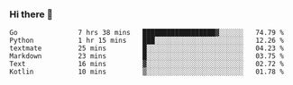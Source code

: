 ### Hi there 👋

<!--
**yeya24/yeya24** is a ✨ _special_ ✨ repository because its `README.md` (this file) appears on your GitHub profile.

Here are some ideas to get you started:

- 🔭 I’m currently working on ...
- 🌱 I’m currently learning ...
- 👯 I’m looking to collaborate on ...
- 🤔 I’m looking for help with ...
- 💬 Ask me about ...
- 📫 How to reach me: ...
- 😄 Pronouns: ...
- ⚡ Fun fact: ...
-->

<!--START_SECTION:waka-->

```text
Go               7 hrs 38 mins   ██████████████████▓░░░░░░   74.79 %
Python           1 hr 15 mins    ███░░░░░░░░░░░░░░░░░░░░░░   12.26 %
textmate         25 mins         █░░░░░░░░░░░░░░░░░░░░░░░░   04.23 %
Markdown         23 mins         █░░░░░░░░░░░░░░░░░░░░░░░░   03.75 %
Text             16 mins         ▓░░░░░░░░░░░░░░░░░░░░░░░░   02.72 %
Kotlin           10 mins         ▒░░░░░░░░░░░░░░░░░░░░░░░░   01.78 %
```

<!--END_SECTION:waka-->
